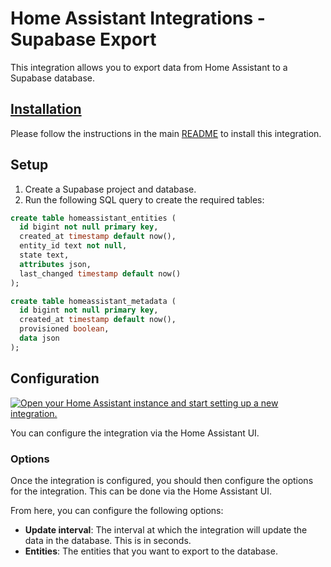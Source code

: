 # Home Assistant Integrations - Supabase Export

This integration allows you to export data from Home Assistant to a Supabase database.

## [Installation](../../README.md#Installation)

Please follow the instructions in the main [README](../../README.md#Installation) to install this integration.

## Setup

1. Create a Supabase project and database.
2. Run the following SQL query to create the required tables:

```sql
create table homeassistant_entities (
  id bigint not null primary key,
  created_at timestamp default now(),
  entity_id text not null,
  state text,
  attributes json,
  last_changed timestamp default now()
);

create table homeassistant_metadata (
  id bigint not null primary key,
  created_at timestamp default now(),
  provisioned boolean,
  data json
);
```

## Configuration

[![Open your Home Assistant instance and start setting up a new integration.](https://my.home-assistant.io/badges/config_flow_start.svg)](https://my.home-assistant.io/redirect/config_flow_start/?domain=supabase_export)

You can configure the integration via the Home Assistant UI.

### Options

Once the integration is configured, you should then configure the options for the integration. This can be done via the Home Assistant UI.

From here, you can configure the following options:

- **Update interval**: The interval at which the integration will update the data in the database. This is in seconds.
- **Entities**: The entities that you want to export to the database.
